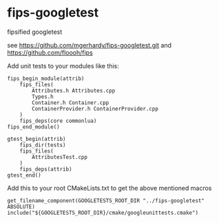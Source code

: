 fips-googletest
===============

fipsified googletest

see https://github.com/mgerhardy/fips-googletest.git and https://github.com/floooh/fips

Add unit tests to your modules like this:
```
fips_begin_module(attrib)
	fips_files(
		Attributes.h Attributes.cpp
		Types.h
		Container.h Container.cpp
		ContainerProvider.h ContainerProvider.cpp
	)
	fips_deps(core commonlua)
fips_end_module()

gtest_begin(attrib)
	fips_dir(tests)
	fips_files(
		AttributesTest.cpp
	)
	fips_deps(attrib)
gtest_end()
```

Add this to your root CMakeLists.txt to get the above mentioned macros

```
get_filename_component(GOOGLETESTS_ROOT_DIR "../fips-googletest" ABSOLUTE)
include("${GOOGLETESTS_ROOT_DIR}/cmake/googleunittests.cmake")
```
